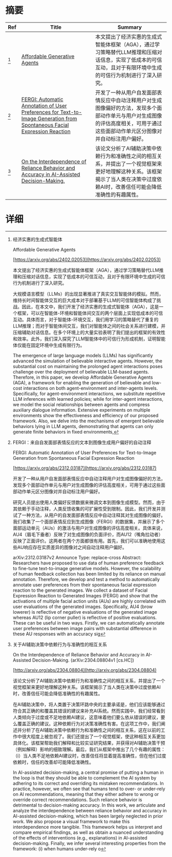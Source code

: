 # 摘要

| Ref | Title | Summary |
| --- | --- | --- |
| [^1] | [Affordable Generative Agents](https://arxiv.org/abs/2402.02053) | 本文提出了经济实惠的生成式智能体框架（AGA），通过学习策略替代LLM推理和压缩对话信息，实现了低成本的可信互动，且对于有限环境中生成的可信行为机制进行了深入研究。 |
| [^2] | [FERGI: Automatic Annotation of User Preferences for Text-to-Image Generation from Spontaneous Facial Expression Reaction](https://arxiv.org/abs/2312.03187) | 开发了一种从用户自发面部表情反应中自动注释用户对生成图像偏好的方法，发现多个面部动作单元与用户对生成图像的评估高度相关，可用于通过这些面部动作单元区分图像对并自动标注用户偏好。 |
| [^3] | [On the Interdependence of Reliance Behavior and Accuracy in AI-Assisted Decision-Making.](http://arxiv.org/abs/2304.08804) | 该论文分析了AI辅助决策中依赖行为和准确性之间的相互关系，并提出了一个视觉框架来更好地理解这种关系。该框架揭示了当人类在决策中过度依赖AI时，改善信任可能会降低准确性的有趣属性。 |

# 详细

[^1]: 经济实惠的生成式智能体

    Affordable Generative Agents

    [https://arxiv.org/abs/2402.02053](https://arxiv.org/abs/2402.02053)

    本文提出了经济实惠的生成式智能体框架（AGA），通过学习策略替代LLM推理和压缩对话信息，实现了低成本的可信互动，且对于有限环境中生成的可信行为机制进行了深入研究。

    

    大规模语言模型（LLMs）的出现显著推进了真实交互智能体的模拟。然而，维持长时间智能体交互的巨大成本对于部署基于LLM的可信智能体构成了挑战。因此，在本文中，我们开发了经济实惠的生成式智能体（AGA），这是一个框架，可以在智能体-环境和智能体间交互的两个层面上实现低成本的可信互动。具体而言，对于智能体-环境交互，我们用学习的策略替代了重复的LLM推理；而对于智能体间交互，我们对智能体之间的社会关系进行建模，并压缩辅助对话信息。在多个环境上的大量实验表明了我们提出的框架的有效性和效率。此外，我们深入探究了LLM智能体中的可信行为形成机制，证明智能体仅能在固定环境中生成有限行为。

    The emergence of large language models (LLMs) has significantly advanced the simulation of believable interactive agents. However, the substantial cost on maintaining the prolonged agent interactions poses challenge over the deployment of believable LLM-based agents. Therefore, in this paper, we develop Affordable Generative Agents (AGA), a framework for enabling the generation of believable and low-cost interactions on both agent-environment and inter-agents levels. Specifically, for agent-environment interactions, we substitute repetitive LLM inferences with learned policies; while for inter-agent interactions, we model the social relationships between agents and compress auxiliary dialogue information. Extensive experiments on multiple environments show the effectiveness and efficiency of our proposed framework. Also, we delve into the mechanisms of emergent believable behaviors lying in LLM agents, demonstrating that agents can only generate finite behaviors in fixed environments, 
    
[^2]: FERGI：来自自发面部表情反应的文本到图像生成用户偏好的自动注释

    FERGI: Automatic Annotation of User Preferences for Text-to-Image Generation from Spontaneous Facial Expression Reaction

    [https://arxiv.org/abs/2312.03187](https://arxiv.org/abs/2312.03187)

    开发了一种从用户自发面部表情反应中自动注释用户对生成图像偏好的方法，发现多个面部动作单元与用户对生成图像的评估高度相关，可用于通过这些面部动作单元区分图像对并自动标注用户偏好。

    

    研究人员提出使用人类偏好反馈数据来微调文本到图像生成模型。然而，由于其依赖于手动注释，人类反馈收集的可扩展性受到限制。因此，我们开发并测试了一种方法，从用户的自发面部表情反应中自动注释其对生成图像的偏好。我们收集了一个面部表情反应到生成图像（FERGI）的数据集，并展示了多个面部运动单元（AUs）的激活与用户对生成图像的评估高度相关。具体来说，AU4（眉毛下垂者）反映了对生成图像的负面评价，而AU12（嘴角拉动者）反映了正面评价。这两者在两个方面都很有用。首先，我们可以准确地使用这些AU响应存在实质差异的图像对之间自动注释用户偏好。

    arXiv:2312.03187v2 Announce Type: replace-cross  Abstract: Researchers have proposed to use data of human preference feedback to fine-tune text-to-image generative models. However, the scalability of human feedback collection has been limited by its reliance on manual annotation. Therefore, we develop and test a method to automatically annotate user preferences from their spontaneous facial expression reaction to the generated images. We collect a dataset of Facial Expression Reaction to Generated Images (FERGI) and show that the activations of multiple facial action units (AUs) are highly correlated with user evaluations of the generated images. Specifically, AU4 (brow lowerer) is reflective of negative evaluations of the generated image whereas AU12 (lip corner puller) is reflective of positive evaluations. These can be useful in two ways. Firstly, we can automatically annotate user preferences between image pairs with substantial difference in these AU responses with an accuracy sig
    
[^3]: 关于AI辅助决策中依赖行为与准确性的相互关系

    On the Interdependence of Reliance Behavior and Accuracy in AI-Assisted Decision-Making. (arXiv:2304.08804v1 [cs.HC])

    [http://arxiv.org/abs/2304.08804](http://arxiv.org/abs/2304.08804)

    该论文分析了AI辅助决策中依赖行为和准确性之间的相互关系，并提出了一个视觉框架来更好地理解这种关系。该框架揭示了当人类在决策中过度依赖AI时，改善信任可能会降低准确性的有趣属性。

    

    在AI辅助决策中，将人类置于决策环路中央的主要承诺是，他们应该能够通过符合其正确的和覆盖其错误的建议来补充AI系统。然而实践中，我们经常看到人类倾向于过度或不足地依赖AI建议，这意味着他们要么依从错误的建议，要么覆盖正确的建议。这种依赖行为对决策准确性有害。在这项工作中，我们阐述并分析了在AI辅助决策中依赖行为和准确性之间的相互关系，这在以前的工作中很大程度上被忽视了。我们还提出了一个视觉框架，使这种相互关系更加具体化。该框架帮助我们解释和比较实证研究结果，并获得对AI辅助决策干预（例如解释）影响的细致理解。最后，我们从框架中推出了几个有趣的属性：（i）当人类不足地依赖AI建议时，改善信任将显着提高准确性，但在他们过度依赖时，信任的改善却可能降低准确性。

    In AI-assisted decision-making, a central promise of putting a human in the loop is that they should be able to complement the AI system by adhering to its correct and overriding its mistaken recommendations. In practice, however, we often see that humans tend to over- or under-rely on AI recommendations, meaning that they either adhere to wrong or override correct recommendations. Such reliance behavior is detrimental to decision-making accuracy. In this work, we articulate and analyze the interdependence between reliance behavior and accuracy in AI-assisted decision-making, which has been largely neglected in prior work. We also propose a visual framework to make this interdependence more tangible. This framework helps us interpret and compare empirical findings, as well as obtain a nuanced understanding of the effects of interventions (e.g., explanations) in AI-assisted decision-making. Finally, we infer several interesting properties from the framework: (i) when humans under-rely o
    

